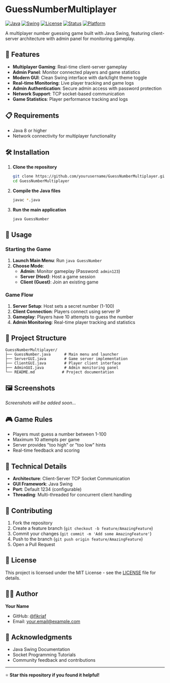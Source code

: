 # GuessNumberMultiplayer

[![Java](https://img.shields.io/badge/Java-8%2B-orange.svg)](https://www.oracle.com/java/)
[![Swing](https://img.shields.io/badge/GUI-Swing-blue.svg)](https://docs.oracle.com/javase/tutorial/uiswing/)
[![License](https://img.shields.io/badge/License-MIT-green.svg)](LICENSE)
[![Status](https://img.shields.io/badge/Status-Active-brightgreen.svg)]()
[![Platform](https://img.shields.io/badge/Platform-Windows%20%7C%20Linux%20%7C%20macOS-lightgrey.svg)]()

A multiplayer number guessing game built with Java Swing, featuring client-server architecture with admin panel for monitoring gameplay.

## 🚀 Features

- **Multiplayer Gaming**: Real-time client-server gameplay
- **Admin Panel**: Monitor connected players and game statistics
- **Modern GUI**: Clean Swing interface with dark/light theme toggle
- **Real-time Monitoring**: Live player tracking and game logs
- **Admin Authentication**: Secure admin access with password protection
- **Network Support**: TCP socket-based communication
- **Game Statistics**: Player performance tracking and logs

## 📋 Requirements

- Java 8 or higher
- Network connectivity for multiplayer functionality

## 🛠️ Installation

1. **Clone the repository**
   ```bash
   git clone https://github.com/yourusername/GuessNumberMultiplayer.git
   cd GuessNumberMultiplayer
   ```

2. **Compile the Java files**
   ```bash
   javac *.java
   ```

3. **Run the main application**
   ```bash
   java GuessNumber
   ```

## 🎯 Usage

### Starting the Game

1. **Launch Main Menu**: Run `java GuessNumber`
2. **Choose Mode**:
   - **Admin**: Monitor gameplay (Password: `admin123`)
   - **Server (Host)**: Host a game session
   - **Client (Guest)**: Join an existing game

### Game Flow

1. **Server Setup**: Host sets a secret number (1-100)
2. **Client Connection**: Players connect using server IP
3. **Gameplay**: Players have 10 attempts to guess the number
4. **Admin Monitoring**: Real-time player tracking and statistics

## 📁 Project Structure

```
GuessNumberMultiplayer/
├── GuessNumber.java      # Main menu and launcher
├── ServerGUI.java        # Game server implementation
├── ClientGUI.java        # Player client interface
├── AdminGUI.java         # Admin monitoring panel
└── README.md            # Project documentation
```

## 🖼️ Screenshots

*Screenshots will be added soon...*

## 🎮 Game Rules

- Players must guess a number between 1-100
- Maximum 10 attempts per game
- Server provides "too high" or "too low" hints
- Real-time feedback and scoring

## 🔧 Technical Details

- **Architecture**: Client-Server TCP Socket Communication
- **GUI Framework**: Java Swing
- **Port**: Default 1234 (configurable)
- **Threading**: Multi-threaded for concurrent client handling

## 🤝 Contributing

1. Fork the repository
2. Create a feature branch (`git checkout -b feature/AmazingFeature`)
3. Commit your changes (`git commit -m 'Add some AmazingFeature'`)
4. Push to the branch (`git push origin feature/AmazingFeature`)
5. Open a Pull Request

## 📝 License

This project is licensed under the MIT License - see the [LICENSE](LICENSE) file for details.

## 👨‍💻 Author

**Your Name**
- GitHub: [@fikriaf](https://github.com/fikriaf)
- Email: your.email@example.com

## 🙏 Acknowledgments

- Java Swing Documentation
- Socket Programming Tutorials
- Community feedback and contributions

---

⭐ **Star this repository if you found it helpful!**

